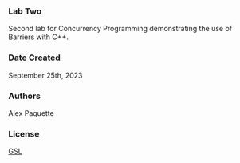 ### Lab Two
Second lab for Concurrency Programming demonstrating the use of Barriers with C++. 

### Date Created
September 25th, 2023

### Authors
Alex Paquette

### License
[GSL](https://www.gnu.org/software/gsl/)
